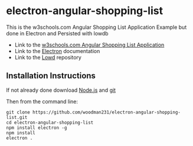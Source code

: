 # electron-angular-shopping-list

This is the w3schools.com Angular Shopping List Application Example but done in Electron and Persisted with lowdb

- Link to the [w3schools.com Angular Shopping List Application](https://www.w3schools.com/angular/angular_application.asp)
- Link to the [Electron](https://electron.atom.io/) documentation
- Link to the [Lowd](https://github.com/typicode/lowdb) repository

## Installation Instructions

If not already done download [Node.js](https://nodejs.org/en/download/) and [git](https://git-scm.com/downloads)

Then from the command line:
```
git clone https://github.com/woodman231/electron-angular-shopping-list.git
cd electron-angular-shopping-list
npm install electron -g
npm install
electron .
```
